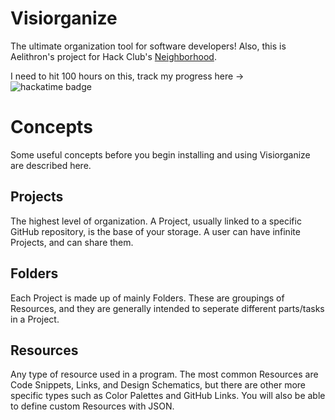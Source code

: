 # Visiorganize
The ultimate organization tool for software developers! Also, this is Aelithron's project for Hack Club's [Neighborhood](https://neighborhood.hackclub.com).

I need to hit 100 hours on this, track my progress here ->
![hackatime badge](https://hackatime-badge.hackclub.com/U08RJ1PEM7X/visiorganize)

# Concepts
Some useful concepts before you begin installing and using Visiorganize are described here.
## Projects
The highest level of organization. A Project, usually linked to a specific GitHub repository, is the base of your storage. A user can have infinite Projects, and can share them.
## Folders
Each Project is made up of mainly Folders. These are groupings of Resources, and they are generally intended to seperate different parts/tasks in a Project.
## Resources
Any type of resource used in a program. The most common Resources are Code Snippets, Links, and Design Schematics, but there are other more specific types such as Color Palettes and GitHub Links. You will also be able to define custom Resources with JSON.